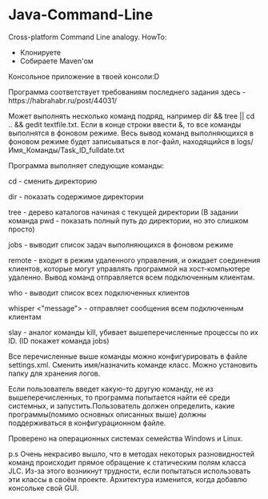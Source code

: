 # Java-Command-Line
Cross-platform Command Line analogy.
HowTo:
- Клонируете
- Собираете Maven'ом

<p>Консольное приложение в твоей консоли:D
<p>Программа соответствует требованиям последнего задания здесь - https://habrahabr.ru/post/44031/
<p>Может выполнять несколько команд подряд, например dir && tree || cd .. && gedit textfile.txt. Если в конце строки ввести &, то все команды выполнятся в фоновом режиме. Весь вывод команд выполняющихся в фоновом режиме будет записываться в лог-файл, находящийся в logs/Имя_Команды/Task_ID_fulldate.txt
<p>Программа выполняет следующие команды:
<p>cd - сменить директорию
<p>dir - показать содержимое директории
<p>tree - дерево каталогов начиная с текущей директории (В задании команда pwd - показать полный путь до директории, но это слишком просто)
<p>jobs - выводит список задач выполняющихся в фоновом режиме
<p>remote - входит в режим удаленного управления, и ожидает соединения клиентов, которые могут управлять программой на хост-компьютере удаленно. Вывод команд отправляется всем подключенным клиентам.
<p>who - выводит список всех подключенных клиентов
<p>whisper <"message"> - отправляет сообщения всем подключенным клиентам
<p>slay <id> - аналог команды kill, убивает вышеперечисленные процессы по их ID. (ID покажет команда jobs)
<p>Все перечисленные выше команды можно конфигурировать в файле settings.xml. Сменить имя/назначить команде класс. Можно установить папку для хранения логов.
<p>Если пользователь введет какую-то другую команду, не из вышеперечисленных, то программа попытается найти её среди системных, и запустить.Пользователь должен определить, какие программы(помимо основных описанных выше) должны поддерживаться в конфигурационном файле.
<p>Проверено на операционных системах семейства Windows и Linux.

p.s Очень некрасиво вышло, что в методах некоторых разновидностей команд происходит прямое обращение к статическим полям класса JLC. Из-за этого возникнут трудности, если попытаться использовать эти классы в своём проекте. Архитектура изменится, когда добавлю консольке свой GUI.

